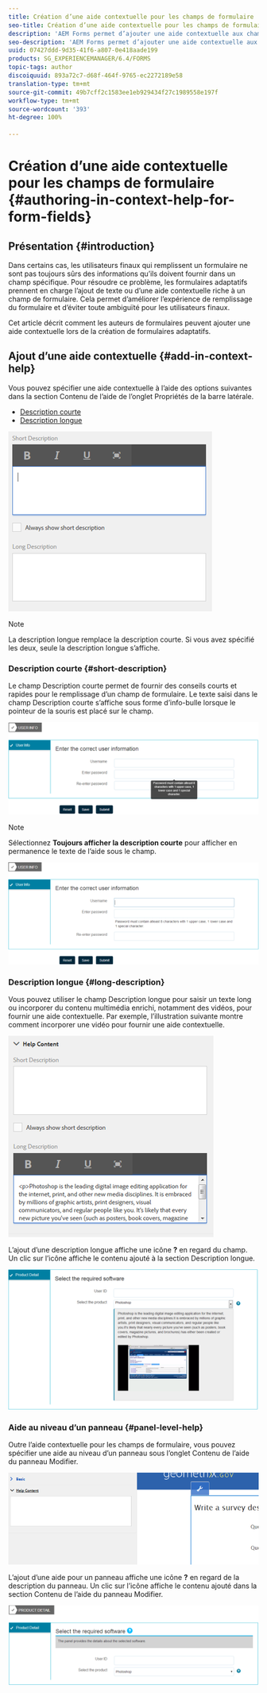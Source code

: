 ```yaml
---
title: Création d’une aide contextuelle pour les champs de formulaire
seo-title: Création d’une aide contextuelle pour les champs de formulaire
description: 'AEM Forms permet d’ajouter une aide contextuelle aux champs et aux panneaux des formulaires adaptatifs sous forme de texte ou de contenu multimédia enrichi tel que des vidéos. '
seo-description: 'AEM Forms permet d’ajouter une aide contextuelle aux champs et aux panneaux des formulaires adaptatifs sous forme de texte ou de contenu multimédia enrichi tel que des vidéos. '
uuid: 07427ddd-9d35-41f6-a807-0e418aade199
products: SG_EXPERIENCEMANAGER/6.4/FORMS
topic-tags: author
discoiquuid: 893a72c7-d68f-464f-9765-ec2272189e58
translation-type: tm+mt
source-git-commit: 49b7cff2c1583ee1eb929434f27c1989558e197f
workflow-type: tm+mt
source-wordcount: '393'
ht-degree: 100%

---
```



# Création d’une aide contextuelle pour les champs de formulaire  {#authoring-in-context-help-for-form-fields}

## Présentation {#introduction}

Dans certains cas, les utilisateurs finaux qui remplissent un formulaire ne sont pas toujours sûrs des informations qu’ils doivent fournir dans un champ spécifique. Pour résoudre ce problème, les formulaires adaptatifs prennent en charge l’ajout de texte ou d’une aide contextuelle riche à un champ de formulaire. Cela permet d’améliorer l’expérience de remplissage du formulaire et d’éviter toute ambiguïté pour les utilisateurs finaux.

Cet article décrit comment les auteurs de formulaires peuvent ajouter une aide contextuelle lors de la création de formulaires adaptatifs.

## Ajout d’une aide contextuelle  {#add-in-context-help}

Vous pouvez spécifier une aide contextuelle à l’aide des options suivantes dans la section Contenu de l’aide de l’onglet Propriétés de la barre latérale.

* [Description courte](/help/forms/using/authoring-in-field-help.md#p-short-description-p)
* [Description longue](/help/forms/using/authoring-in-field-help.md#p-long-description-p)

![Aide contextuelle pour les champs de formulaire](assets/descriptions.png)

>[!NOTE]
>
>La description longue remplace la description courte. Si vous avez spécifié les deux, seule la description longue s’affiche.

### Description courte  {#short-description}

Le champ Description courte permet de fournir des conseils courts et rapides pour le remplissage d’un champ de formulaire. Le texte saisi dans le champ Description courte s’affiche sous forme d’info-bulle lorsque le pointeur de la souris est placé sur le champ.

![Description courte pour l’ajout d’une aide contextuelle pour les champs de formulaire](assets/tooltip.png)

>[!NOTE]
>
>Sélectionnez **Toujours afficher la description courte** pour afficher en permanence le texte de l’aide sous le champ.

![Aide contextuelle courte affichée en permanence sous le champ](assets/short1.png)

### Description longue {#long-description}

Vous pouvez utiliser le champ Description longue pour saisir un texte long ou incorporer du contenu multimédia enrichi, notamment des vidéos, pour fournir une aide contextuelle. Par exemple, l’illustration suivante montre comment incorporer une vidéo pour fournir une aide contextuelle.

![Ajout de contenu multimédia enrichi en tant qu’aide contextuelle pour les champs de formulaire](assets/long-descriptions.png)

L’ajout d’une description longue affiche une icône **?** en regard du champ. Un clic sur l’icône affiche le contenu ajouté à la section Description longue.

![Exemple d’aide contextuelle sous forme de contenu multimédia enrichi](assets/photoshop.png)

### Aide au niveau d’un panneau {#panel-level-help}

Outre l’aide contextuelle pour les champs de formulaire, vous pouvez spécifier une aide au niveau d’un panneau sous l’onglet Contenu de l’aide du panneau Modifier.

![Ajout d’une aide contextuelle pour un panneau de formulaire](assets/panel-level-help.png)

L’ajout d’une aide pour un panneau affiche une icône **?** en regard de la description du panneau. Un clic sur l’icône affiche le contenu ajouté dans la section Contenu de l’aide du panneau Modifier.

![Exemple d’une aide contextuelle au niveau d’un panneau](assets/photoshop-1.png)

